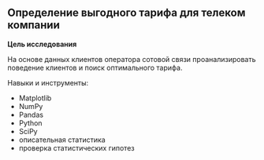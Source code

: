 ## Определение выгодного тарифа для телеком компании


**Цель исследования** 

На основе данных клиентов оператора сотовой связи проанализировать поведение клиентов и поиск оптимального тарифа.

Навыки и инструменты:
- Matplotlib
- NumPy
- Pandas
- Python
- SciPy
- описательная статистика
- проверка статистических гипотез
